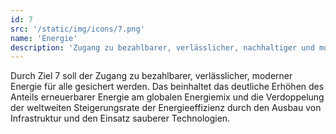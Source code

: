```yaml
---
id: 7
src: '/static/img/icons/7.png'
name: 'Energie'
description: 'Zugang zu bezahlbarer, verlässlicher, nachhaltiger und moderner Energie für alle sichern'
---
```

Durch Ziel 7 soll der Zugang zu bezahlbarer, verlässlicher, moderner Energie für alle gesichert werden. Das beinhaltet das deutliche Erhöhen des Anteils erneuerbarer Energie am globalen Energiemix und die Verdoppelung der weltweiten Steigerungsrate der Energieeffizienz durch den Ausbau von Infrastruktur und den Einsatz sauberer Technologien.
